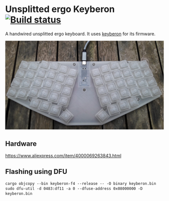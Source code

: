 # Unsplitted ergo Keyberon [![Build status](https://travis-ci.org/TeXitoi/keyberon-f4.svg?branch=master)](https://travis-ci.org/TeXitoi/keyberon-f4)

A handwired unsplitted ergo keyboard. It uses
[keyberon](https://github.com/TeXitoi/keyberon) for its firmware.

![Keyberon 56](images/keyberon-56.jpg)

## Hardware

https://www.aliexpress.com/item/4000069263843.html

## Flashing using DFU

```shell
cargo objcopy --bin keyberon-f4 --release -- -O binary keyberon.bin
sudo dfu-util -d 0483:df11 -a 0 --dfuse-address 0x08000000 -D keyberon.bin 
```

